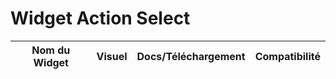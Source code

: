# Widget Action Select

Nom du Widget | Visuel | Docs/Téléchargement | Compatibilité
--- | --- | --- | ---